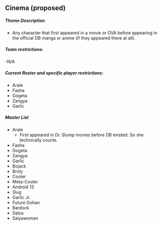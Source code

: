 ## Cinema (proposed)

##### Theme Description
- Any character that first appeared in a movie or OVA before appearing in the official DB manga or anime (if they appeared there at all).

##### Team restrictions:
-N/A

##### Current Roster and specific player restrictions:

- Arale
- Fasha
- Gogeta
- Zangya
- Garlic
  
##### Master List
- Arale
  - First appeared in Dr. Slump movies before DB existed. So she technically counts.
- Fasha
- Gogeta
- Zangya
- Garlic
- Bojack
- Broly
- Cooler
- Meta-Cooler
- Android 13
- Slug
- Garlic Jr.
- Future Gohan
- Bardock
- Salza
- Saiyawoman
